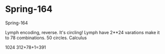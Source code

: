 # Spring-164
Spring-164

Lymph encoding, reverse.
It's circling! 
Lymph have 2**24 varations make it to 78 combinations. 50 circles.
Calculus

1024
312+78+1=391
